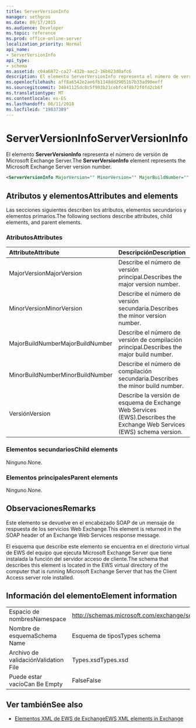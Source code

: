 ```yaml
---
title: ServerVersionInfo
manager: sethgros
ms.date: 09/17/2015
ms.audience: Developer
ms.topic: reference
ms.prod: office-online-server
localization_priority: Normal
api_name:
- ServerVersionInfo
api_type:
- schema
ms.assetid: c04a6872-ca27-432b-aac2-36b023d0afc6
description: El elemento ServerVersionInfo representa el número de versión de Microsoft Exchange Server.
ms.openlocfilehash: aff8a6542e2ae6fb1148dd29051b7b33ad90eeff
ms.sourcegitcommit: 34041125dc8c5f993b21cebfc4f8b72f0fd2cb6f
ms.translationtype: MT
ms.contentlocale: es-ES
ms.lasthandoff: 06/11/2018
ms.locfileid: "19837389"
---
```

# <a name="serverversioninfo"></a><span data-ttu-id="5aa65-103">ServerVersionInfo</span><span class="sxs-lookup"><span data-stu-id="5aa65-103">ServerVersionInfo</span></span>

<span data-ttu-id="5aa65-104">El elemento **ServerVersionInfo** representa el número de versión de Microsoft Exchange Server.</span><span class="sxs-lookup"><span data-stu-id="5aa65-104">The **ServerVersionInfo** element represents the Microsoft Exchange Server version number.</span></span> 
  
```xml
<ServerVersionInfo MajorVersion="" MinorVersion="" MajorBuildNumber="" MinorBuildNumber="" Version="" />
```

## <a name="attributes-and-elements"></a><span data-ttu-id="5aa65-105">Atributos y elementos</span><span class="sxs-lookup"><span data-stu-id="5aa65-105">Attributes and elements</span></span>

<span data-ttu-id="5aa65-106">Las secciones siguientes describen los atributos, elementos secundarios y elementos primarios.</span><span class="sxs-lookup"><span data-stu-id="5aa65-106">The following sections describe attributes, child elements, and parent elements.</span></span>
  
### <a name="attributes"></a><span data-ttu-id="5aa65-107">Atributos</span><span class="sxs-lookup"><span data-stu-id="5aa65-107">Attributes</span></span>

|<span data-ttu-id="5aa65-108">**Attribute**</span><span class="sxs-lookup"><span data-stu-id="5aa65-108">**Attribute**</span></span>|<span data-ttu-id="5aa65-109">**Descripción**</span><span class="sxs-lookup"><span data-stu-id="5aa65-109">**Description**</span></span>|
|:-----|:-----|
|<span data-ttu-id="5aa65-110">MajorVersion</span><span class="sxs-lookup"><span data-stu-id="5aa65-110">MajorVersion</span></span>  <br/> |<span data-ttu-id="5aa65-111">Describe el número de versión principal.</span><span class="sxs-lookup"><span data-stu-id="5aa65-111">Describes the major version number.</span></span>  <br/> |
|<span data-ttu-id="5aa65-112">MinorVersion</span><span class="sxs-lookup"><span data-stu-id="5aa65-112">MinorVersion</span></span>  <br/> |<span data-ttu-id="5aa65-113">Describe el número de versión secundaria.</span><span class="sxs-lookup"><span data-stu-id="5aa65-113">Describes the minor version number.</span></span>  <br/> |
|<span data-ttu-id="5aa65-114">MajorBuildNumber</span><span class="sxs-lookup"><span data-stu-id="5aa65-114">MajorBuildNumber</span></span>  <br/> |<span data-ttu-id="5aa65-115">Describe el número de versión de compilación principal.</span><span class="sxs-lookup"><span data-stu-id="5aa65-115">Describes the major build number.</span></span>  <br/> |
|<span data-ttu-id="5aa65-116">MinorBuildNumber</span><span class="sxs-lookup"><span data-stu-id="5aa65-116">MinorBuildNumber</span></span>  <br/> |<span data-ttu-id="5aa65-117">Describe el número de compilación secundaria.</span><span class="sxs-lookup"><span data-stu-id="5aa65-117">Describes the minor build number.</span></span>  <br/> |
|<span data-ttu-id="5aa65-118">Versión</span><span class="sxs-lookup"><span data-stu-id="5aa65-118">Version</span></span>  <br/> |<span data-ttu-id="5aa65-119">Describe la versión de esquema de Exchange Web Services (EWS).</span><span class="sxs-lookup"><span data-stu-id="5aa65-119">Describes the Exchange Web Services (EWS) schema version.</span></span>  <br/> |
   
### <a name="child-elements"></a><span data-ttu-id="5aa65-120">Elementos secundarios</span><span class="sxs-lookup"><span data-stu-id="5aa65-120">Child elements</span></span>

<span data-ttu-id="5aa65-121">Ninguno.</span><span class="sxs-lookup"><span data-stu-id="5aa65-121">None.</span></span>
  
### <a name="parent-elements"></a><span data-ttu-id="5aa65-122">Elementos principales</span><span class="sxs-lookup"><span data-stu-id="5aa65-122">Parent elements</span></span>

<span data-ttu-id="5aa65-123">Ninguno.</span><span class="sxs-lookup"><span data-stu-id="5aa65-123">None.</span></span>
  
## <a name="remarks"></a><span data-ttu-id="5aa65-124">Observaciones</span><span class="sxs-lookup"><span data-stu-id="5aa65-124">Remarks</span></span>

<span data-ttu-id="5aa65-125">Este elemento se devuelve en el encabezado SOAP de un mensaje de respuesta de los servicios Web Exchange.</span><span class="sxs-lookup"><span data-stu-id="5aa65-125">This element is returned in the SOAP header of an Exchange Web Services response message.</span></span>
  
<span data-ttu-id="5aa65-126">El esquema que describe este elemento se encuentra en el directorio virtual de EWS del equipo que ejecuta Microsoft Exchange Server que tiene instalada la función del servidor acceso de cliente.</span><span class="sxs-lookup"><span data-stu-id="5aa65-126">The schema that describes this element is located in the EWS virtual directory of the computer that is running Microsoft Exchange Server that has the Client Access server role installed.</span></span> 
  
## <a name="element-information"></a><span data-ttu-id="5aa65-127">Información del elemento</span><span class="sxs-lookup"><span data-stu-id="5aa65-127">Element information</span></span>

|||
|:-----|:-----|
|<span data-ttu-id="5aa65-128">Espacio de nombres</span><span class="sxs-lookup"><span data-stu-id="5aa65-128">Namespace</span></span>  <br/> |http://schemas.microsoft.com/exchange/services/2006/types  <br/> |
|<span data-ttu-id="5aa65-129">Nombre de esquema</span><span class="sxs-lookup"><span data-stu-id="5aa65-129">Schema Name</span></span>  <br/> |<span data-ttu-id="5aa65-130">Esquema de tipos</span><span class="sxs-lookup"><span data-stu-id="5aa65-130">Types schema</span></span>  <br/> |
|<span data-ttu-id="5aa65-131">Archivo de validación</span><span class="sxs-lookup"><span data-stu-id="5aa65-131">Validation File</span></span>  <br/> |<span data-ttu-id="5aa65-132">Types.xsd</span><span class="sxs-lookup"><span data-stu-id="5aa65-132">Types.xsd</span></span>  <br/> |
|<span data-ttu-id="5aa65-133">Puede estar vacío</span><span class="sxs-lookup"><span data-stu-id="5aa65-133">Can Be Empty</span></span>  <br/> |<span data-ttu-id="5aa65-134">False</span><span class="sxs-lookup"><span data-stu-id="5aa65-134">False</span></span>  <br/> |
   
## <a name="see-also"></a><span data-ttu-id="5aa65-135">Ver también</span><span class="sxs-lookup"><span data-stu-id="5aa65-135">See also</span></span>



- [<span data-ttu-id="5aa65-136">Elementos XML de EWS de Exchange</span><span class="sxs-lookup"><span data-stu-id="5aa65-136">EWS XML elements in Exchange</span></span>](ews-xml-elements-in-exchange.md)


